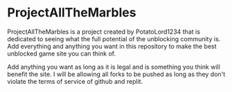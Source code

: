 # ProjectAllTheMarbles
ProjectAllTheMarbles is a project created by PotatoLord1234 that is dedicated to seeing what the full potential of the unblocking community is. Add everything and anything you want in this repository to make the best unblocked game site you can think of.

Add anything you want as long as it is legal and is something you think will benefit the site. I will be allowing all forks to be pushed as long as they don't violate the terms of service of github and replit.
